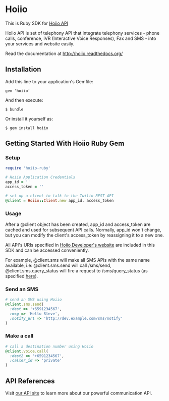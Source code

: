 # Hoiio

This is Ruby SDK for [Hoiio API][homepage]

Hoiio API is set of telephony API that integrate telephony services - phone calls, conference, IVR (Interactive Voice Responses), Fax and SMS - into your services and website easily.

Read the documentation at http://hoiio.readthedocs.org/

## Installation

Add this line to your application's Gemfile:

    gem 'hoiio'

And then execute:

    $ bundle

Or install it yourself as:

    $ gem install hoiio

## Getting Started With Hoiio Ruby Gem


### Setup

``` ruby
require 'hoiio-ruby'

# Hoiio Application Credentials
app_id = ''
access_token = ''

# set up a client to talk to the Twilio REST API
@client = Hoiio::Client.new app_id, access_token
```

### Usage

After a @client object has been created, app_id and access_token are cached and used for subsequent API calls.
Normally, app_id won't change, but you can modify the client's access_token by reassigning it to a new one.

All API's URIs specified in [Hoiio Developer's website][documentation] are included in this SDK and can be accessed
conveniently.

For example, @client.sms will make all SMS APIs with the same name available, i.e: @client.sms.send will call /sms/send,
 @client.sms.query_status will fire a request to /sms/query_status (as specified [here][sms_query_status]).

### Send an SMS

``` ruby
# send an SMS using Hoiio
@client.sms.send(
  :dest => '+6591234567',
  :msg => 'Hello Steve',
  :notify_url => 'http://dev.example.com/sms/notify'
)
```

### Make a call

``` ruby
# call a destination number using Hoiio
@client.voice.call(
  :dest2 => '+6591234567',
  :caller_id => 'private'
)
```

## API References

Visit [our API site][documentation] to learn more about our powerful communication API.


[homepage]:http://developer.hoiio.com/
[documentation]:http://developer.hoiio.com/docs/index.html
[sms_query_status]:http://developer.hoiio.com/docs/sms_status.html
